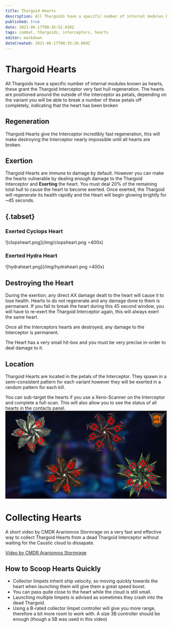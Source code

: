 ```yaml
---
title: Thargoid Hearts
description: All Thargoids have a specific number of internal modules known as hearts, these grant the Thargoid Interceptor very fast hull regeneration.
published: true
date: 2021-06-17T00:35:52.830Z
tags: combat, thargoids, interceptors, hearts
editor: markdown
dateCreated: 2021-06-17T00:35:26.084Z
---
```


# Thargoid Hearts
All Thargoids have a specific number of internal modules known as hearts, these grant the Thargoid Interceptor very fast hull regeneration. The hearts are positioned around the outside of the Interceptor as petals, depending on the variant you will be able to break a number of these petals off completely, indicating that the heart has been broken

## Regeneration

Thargoid Hearts give the Interceptor incredibly fast regeneration, this will make destroying the Interceptor nearly impossible until all hearts are broken.

## Exertion

Thargoid Hearts are immune to damage by default. However you can make the hearts vulnerable by dealing enough damage to the Thargoid Interceptor and **Exerting** the heart. You must deal 20% of the remaining total hull to cause the heart to become exerted. Once exerted, the Thargoid will regenerate its health rapidly and the Heart will begin glowing brightly for ~45 seconds.

## {.tabset}

### Exerted Cyclops Heart
![clopsheart.png](/img/clopsheart.png =400x)

### Exerted Hydra Heart
![hydraheart.png](/img/hydraheart.png =400x)

## Destroying the Heart

During the exertion, any direct AX damage dealt to the heart will cause it to lose health. Hearts to do not regenerate and any damage done to them is permanant. If you fail to break the heart during this 45 second window, you will have to re-exert the Thargoid Interceptor again, this will always exert the same heart.

Once all the Interceptors hearts are destroyed, any damage to the Interceptor is permanent.

The Heart has a very small hit-box and you must be very precise in-order to deal damage to it.

## Location

Thargoid Hearts are located in the petals of the Interceptor. They spawn in a semi-consistent pattern for each variant however they will be exerted in a random pattern for each kill.

You can sub-target the hearts if you use a Xeno-Scanner on the Interceptor and complete a full-scan. This will also allow you to see the status of all hearts in the contacts panel.![heart_location.png](/img/heart_location.png)

# Collecting Hearts

A short video by CMDR Aranionros Stormrage on a very fast and effective way to collect Thargoid Hearts from a dead Thargoid Interceptor without waiting for the Caustic cloud to dissapate.

[Video by CMDR Aranionros Stormrage](https://youtu.be/YBM9TqCZJMg)


## How to Scoop Hearts Quickly
- Collector limpets inherit ship velocity, so moving quickly towards the heart when launching them will give them a great speed boost.
- You can pass quite close to the heart while the cloud is still small.
- Launching multiple limpets is advised as sometimes they crash into the dead Thargoid.
- Using a B-rated collector limpet controller will give you more range, therefore a bit more room to work with. A size 3B controller should be enough (though a 5B was used in this video)